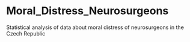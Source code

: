 # Moral_Distress_Neurosurgeons
Statistical analysis of data about moral distress of neurosurgeons in the Czech Republic
